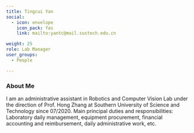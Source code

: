 ```yaml
---
title: Tingcui Yan
social:
  - icon: envelope 
    icon_pack: fas
    link: mailto:yantc@mail.sustech.edu.cn

weight: 25
role: Lab Manager 
user_groups:
  - People

---
```

### About Me
I am an administrative assistant in Robotics and Computer Vision Lab under the direction of Prof. Hong Zhang at Southern University of Science and Technology since 07/2020. Main principal duties and responsibilities: Laboratory daily management, equipment procurement, financial accounting and reimbursement, daily administrative work, etc.



